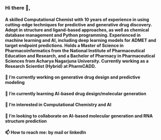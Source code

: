 ### Hi there 👋,
#### A skilled Computational Chemist with 10 years of experience in using cutting-edge techniques for predictive and generative drug discovery. Adept in structure and ligand-based approaches, as well as chemical database management and Python programming. Experienced in machine learning and AI, including deep learning models for ADMET and target endpoint predictions. Holds a Master of Science in Pharmacoinformatics from the National Institute of Pharmaceutical Education and Research, and a Bachelor of Pharmacy in Pharmaceutical Sciences from Acharya Nagarjuna University. Currently working as a Research Scientist (Hybrid) at PharmCADD.
#### 🔭 I’m currently working on generative drug design and predictive modeling
#### 🌱 I’m currently learning AI-based drug design/molecular generation
#### 👀 I’m interested in Computational Chemistry and AI
#### 👯 I’m looking to collaborate on AI-based molecular generation and RNA structure prediction
#### 📫 How to reach me: by mail or linkedIn

<!--
**klsarathk/klsarathk** is a ✨ _special_ ✨ repository because its `README.md` (this file) appears on your GitHub profile.

Here are some ideas to get you started:

- 🔭 I’m currently working on generative drug design and predictive modeling
- 🌱 I’m currently learning AI based drug design/molecular generation
- 👀 I’m interested in Computational Chemistry and AI
- 👯 I’m looking to collaborate on AI-based molecular generation and RNA structure prediction
- 📫 How to reach me: by mail or linkedIn
-->
